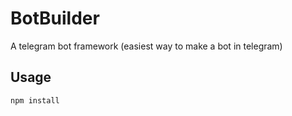 # BotBuilder
A telegram bot framework (easiest way to make a bot in telegram)

## Usage
```bash
npm install
```
